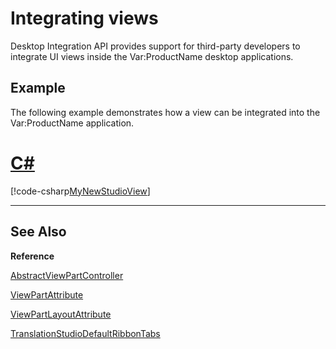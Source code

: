 Integrating views
=====
Desktop Integration API provides support for third-party developers to integrate UI views inside the Var:ProductName desktop applications.

Example
----
The following example demonstrates how a view can be integrated into the Var:ProductName application.

# [C#](#tab/tabid-1)
[!code-csharp[MyNewStudioView](code_samples/MyNewStudioView.cs)]
***

See Also
--

**Reference**

[AbstractViewPartController](../../api/integration/Sdl.Desktop.IntegrationApi.AbstractViewPartController.yml)

[ViewPartAttribute](../../api/integration/Sdl.Desktop.IntegrationApi.Extensions.ViewPartAttribute.yml)

[ViewPartLayoutAttribute](../../api/integration/Sdl.Desktop.IntegrationApi.Extensions.ViewPartLayoutAttribute.yml)

[TranslationStudioDefaultRibbonTabs](../../api/integration/Sdl.TranslationStudioAutomation.IntegrationApi.Presentation.DefaultLocations.TranslationStudioDefaultRibbonTabs.yml)
